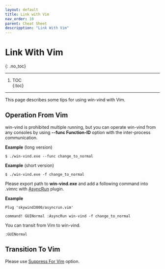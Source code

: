 ```yaml
---
layout: default
title: Link with Vim
nav_order: 10
parent: Cheat Sheet
descripption: "Link With Vim"
---
```


# Link With Vim  
{: .no_toc}

<hr>  

1. TOC  
{:toc}

<hr>  


This page describes some tips for using win-vind with Vim.  


## Operation From Vim  

win-vind is prohibited multiple running, but you can operate win-vind from any consoles by using **--func Function-ID** option with the inter-process communication.  

**Example** (long version)
```
$ ./win-vind.exe --func change_to_normal
```

**Example** (short version)
```
$ ./win-vind.exe -f change_to_normal
```

Please export path to **win-vind.exe** and add a following command into .vimrc with <a href="https://github.com/skywind3000/asyncrun.vim">AsyncRun</a> plugin.  

**Example**
```vim
Plug 'skywind3000/asyncrun.vim'

command! GUINormal :AsyncRun win-vind -f change_to_normal
```

You can transit from Vim to win-vind.  
```
:GUINormal
```


## Transition To Vim

Please use <a href="https://pit-ray.github.io/win-vind/cheat_sheet/options/#suppress-for-vim">Suppress For Vim</a> option. 

